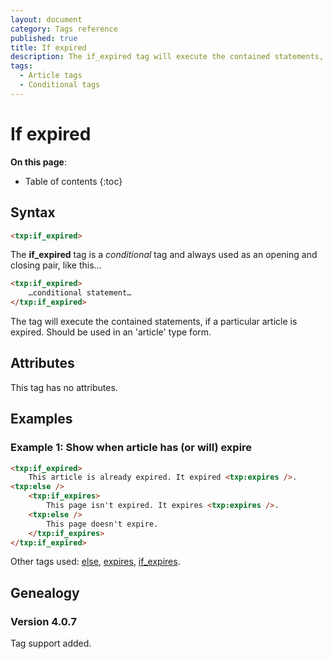```yaml
---
layout: document
category: Tags reference
published: true
title: If expired
description: The if_expired tag will execute the contained statements, if a particular article is expired.
tags:
  - Article tags
  - Conditional tags
---
```


# If expired

**On this page**:

* Table of contents
{:toc}

## Syntax

~~~ html
<txp:if_expired>
~~~

The **if_expired** tag is a *conditional* tag and always used as an opening and closing pair, like this…

~~~ html
<txp:if_expired>
    …conditional statement…
</txp:if_expired>
~~~

The tag will execute the contained statements, if a particular article is expired. Should be used in an 'article' type form.

## Attributes

This tag has no attributes.

## Examples

### Example 1: Show when article has (or will) expire

~~~ html
<txp:if_expired>
    This article is already expired. It expired <txp:expires />.
<txp:else />
    <txp:if_expires>
        This page isn't expired. It expires <txp:expires />.
    <txp:else />
        This page doesn't expire.
    </txp:if_expires>
</txp:if_expired>
~~~

Other tags used: [else](/tags/else), [expires](/tags/expires), [if_expires](/tags/if_expires).

## Genealogy

### Version 4.0.7

Tag support added.

